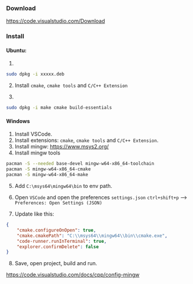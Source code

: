 ### Download

https://code.visualstudio.com/Download

### Install

#### Ubuntu: 

1.    
```bash
sudo dpkg -i xxxxx.deb
```

2. Install `cmake`, `cmake tools` and `C/C++ Extension`


3.    
```bash
sudo dpkg -i make cmake build-essentials
```

#### Windows

1. Install VSCode.
2. Install extensions: `cmake`, `cmake tools` and `C/C++ Extension`.
3. Install mingw: https://www.msys2.org/
4. Install mingw tools

```bash
pacman -S --needed base-devel mingw-w64-x86_64-toolchain
pacman -S mingw-w64-x86_64-cmake
pacman -S mingw-w64-x86_64-make
```

5. Add `C:\msys64\mingw64\bin` to env path.
6. Open `VSCode` and open the preferences `settings.json`
`ctrl+shift+p` --> `Preferences: Open Settings (JSON)`

7. Update like this:

```json
{
    "cmake.configureOnOpen": true,
    "cmake.cmakePath": "C:\\msys64\\mingw64\\bin\\cmake.exe",
    "code-runner.runInTerminal": true,
    "explorer.confirmDelete": false
}
```

8. Save, open project, build and run.



https://code.visualstudio.com/docs/cpp/config-mingw
